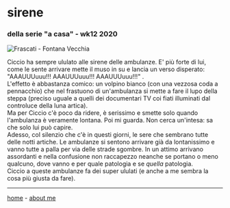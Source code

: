 # sirene
### della serie "a casa" - wk12 2020   

![](https://drive.google.com/uc?id=1WE8IEmYU5eytOKzf6YS6A-rfeCJOH59t "Frascati - Fontana Vecchia")  

Ciccio ha sempre ululato alle sirene delle ambulanze. E' più forte di lui, come le sente arrivare mette il muso in su e lancia un verso disperato: "AAAUUUuuu!!! AAAUUUuuu!!! AAAUUUuuu!!!" .  
L'effetto è abbastanza comico: un volpino bianco (con una vezzosa coda a pennacchio) che nel frastuono di un'ambulanza si mette a fare il lupo della steppa (preciso uguale a quelli dei documentari TV coi fiati illuminati dal controluce della luna artica).  
Ma per Ciccio c'è poco da ridere, è serissimo e smette solo quando l'ambulanza è veramente lontana. Poi mi guarda. Non cerca un'intesa: sa che solo lui può capire.   
Adesso, col silenzio che c'è in questi giorni, le sere che sembrano tutte delle notti artiche. Le ambulanze si sentono arrivare già da lontanissimo e vanno tutte a palla per via delle strade sgombre. In un attimo arrivano assordanti e nella confusione non raccapezzo neanche se portano o meno qualcuno, dove vanno e per quale patologia e se *quella* patologia.    
Ciccio a queste ambulanze fa dei super ululati (e anche a me sembra la cosa più giusta da fare).  

---  
[home](/index.md) - [about me](/aboutme.md)   
